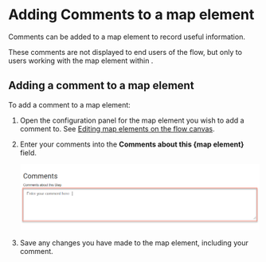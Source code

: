 # Adding Comments to a map element 

<head>
  <meta name="guidename" content="Flow"/>
  <meta name="context" content="GUID-647ce9d6-5c9e-4e27-aa29-1a69732957a5"/>
</head>


Comments can be added to a map element to record useful information.

These comments are not displayed to end users of the flow, but only to users working with the map element within .

## Adding a comment to a map element 

To add a comment to a map element:

1.  Open the configuration panel for the map element you wish to add a comment to. See [Editing map elements on the flow canvas](c-flo-Canvas_Editing_Elements_656a364c-879f-4153-8ee5-b19e47dca8f5.md).
2.  Enter your comments into the **Comments about this \{map element\}** field.

    ![Comments about this step field](../Images/img-flo-Config_Comments_f230a863-9cd6-4eff-ab5c-17ebcd29e465.png)

3.  Save any changes you have made to the map element, including your comment.